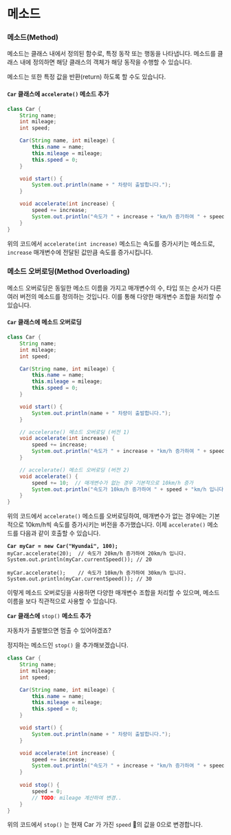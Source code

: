 # 메소드

### 메소드(Method)

메소드는 클래스 내에서 정의된 함수로, 특정 동작 또는 행동을 나타냅니다. 메소드를 클래스 내에 정의하면 해당 클래스의 객체가 해당 동작을 수행할 수 있습니다.

메소드는 또한 특정 값을 반환(return) 하도록 할 수도 있습니다.



#### **`Car` 클래스에 `accelerate()` 메소드 추가**

```java
class Car {
    String name;
    int mileage;
    int speed;

    Car(String name, int mileage) {
        this.name = name;
        this.mileage = mileage;
        this.speed = 0;
    }

    void start() {
        System.out.println(name + " 차량이 출발합니다.");
    }

    void accelerate(int increase) {
        speed += increase;
        System.out.println("속도가 " + increase + "km/h 증가하여 " + speed + "km/h 입니다.");
    }
}
```

위의 코드에서 `accelerate(int increase)` 메소드는 속도를 증가시키는 메소드로, `increase` 매개변수에 전달된 값만큼 속도를 증가시킵니다.





### 메소드 오버로딩(Method Overloading)

메소드 오버로딩은 동일한 메소드 이름을 가지고 매개변수의 수, 타입 또는 순서가 다른 여러 버전의 메소드를 정의하는 것입니다. 이를 통해 다양한 매개변수 조합을 처리할 수 있습니다.

#### **`Car` 클래스에 메소드 오버로딩**

```java
class Car {
    String name;
    int mileage;
    int speed;

    Car(String name, int mileage) {
        this.name = name;
        this.mileage = mileage;
        this.speed = 0;
    }

    void start() {
        System.out.println(name + " 차량이 출발합니다.");
    }

    // accelerate() 메소드 오버로딩 (버전 1)
    void accelerate(int increase) {
        speed += increase;
        System.out.println("속도가 " + increase + "km/h 증가하여 " + speed + "km/h 입니다.");
    }

    // accelerate() 메소드 오버로딩 (버전 2)
    void accelerate() {
        speed += 10;  // 매개변수가 없는 경우 기본적으로 10km/h 증가
        System.out.println("속도가 10km/h 증가하여 " + speed + "km/h 입니다.");
    }
}
```

위의 코드에서 `accelerate()` 메소드를 오버로딩하여, 매개변수가 없는 경우에는 기본적으로 10km/h씩 속도를 증가시키는 버전을 추가했습니다. 이제 `accelerate()` 메소드를 다음과 같이 호출할 수 있습니다.

<pre class="language-java"><code class="lang-java"><strong>Car myCar = new Car("Hyundai", 100);
</strong>myCar.accelerate(20);  // 속도가 20km/h 증가하여 20km/h 입니다.
System.out.println(myCar.currentSpeed()); // 20

myCar.accelerate();    // 속도가 10km/h 증가하여 30km/h 입니다.
System.out.println(myCar.currentSpeed()); // 30
</code></pre>

이렇게 메소드 오버로딩을 사용하면 다양한 매개변수 조합을 처리할 수 있으며, 메소드 이름을 보다 직관적으로 사용할 수 있습니다.





**`Car` 클래스에** `stop()` **메소드 추가**

자동차가 출발했으면 멈출 수 있어야겠죠?

정지하는 메소드인 `stop()` 을 추가해보겠습니다.

```java
class Car {
    String name;
    int mileage;
    int speed;

    Car(String name, int mileage) {
        this.name = name;
        this.mileage = mileage;
        this.speed = 0;
    }

    void start() {
        System.out.println(name + " 차량이 출발합니다.");
    }

    void accelerate(int increase) {
        speed += increase;
        System.out.println("속도가 " + increase + "km/h 증가하여 " + speed + "km/h 입니다.");
    }
    
    void stop() {
        speed = 0;
        // TODO: mileage 계산하여 변경..
    }
}
```

위의 코드에서 `stop()` 는 현재 Car 가 가진 `speed` 의 값을 0으로 변경합니다.



